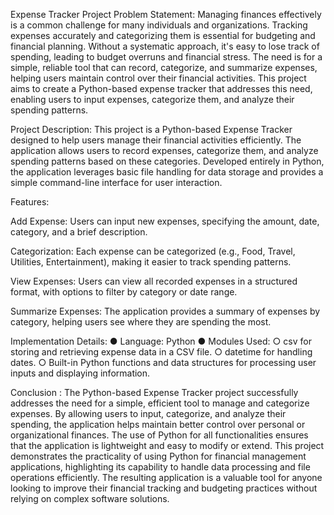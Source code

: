 Expense Tracker Project
Problem Statement: Managing finances effectively is a common challenge for many individuals and organizations. Tracking expenses accurately and categorizing them is essential for budgeting and financial planning. Without a systematic approach, it's easy to lose track of spending, leading to budget overruns and financial stress. The need is for a simple, reliable tool that can record, categorize, and summarize expenses, helping users maintain control over their financial activities. This project aims to create a Python-based expense tracker that addresses this need, enabling users to input expenses, categorize them, and analyze their spending patterns.

Project Description: This project is a Python-based Expense Tracker designed to help users manage their financial activities efficiently. The application allows users to record expenses, categorize them, and analyze spending patterns based on these categories. Developed entirely in Python, the application leverages basic file handling for data storage and provides a simple command-line interface for user interaction.

Features:

Add Expense: Users can input new expenses, specifying the amount, date, category, and a brief description.

Categorization: Each expense can be categorized (e.g., Food, Travel, Utilities, Entertainment), making it easier to track spending patterns.

View Expenses: Users can view all recorded expenses in a structured format, with options to filter by category or date range.

Summarize Expenses: The application provides a summary of expenses by category, helping users see where they are spending the most.

Implementation Details: ● Language: Python ● Modules Used: ○ csv for storing and retrieving expense data in a CSV file. ○ datetime for handling dates. ○ Built-in Python functions and data structures for processing user inputs and displaying information.

Conclusion : The Python-based Expense Tracker project successfully addresses the need for a simple, efficient tool to manage and categorize expenses. By allowing users to input, categorize, and analyze their spending, the application helps maintain better control over personal or organizational finances. The use of Python for all functionalities ensures that the application is lightweight and easy to modify or extend. This project demonstrates the practicality of using Python for financial management applications, highlighting its capability to handle data processing and file operations efficiently. The resulting application is a valuable tool for anyone looking to improve their financial tracking and budgeting practices without relying on complex software solutions.
